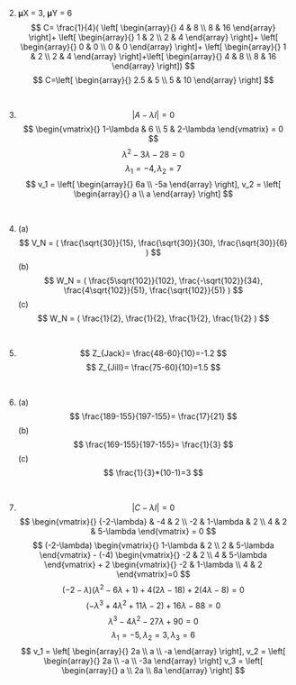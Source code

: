 2.  𝛍X = 3, 𝛍Y = 6
    $$
    C=
    \frac{1}{4}(
    \left[
    \begin{array}{}
    4 & 8 \\
    8 & 16
    \end{array}
    \right]+
    \left[
    \begin{array}{}
    1 & 2 \\
    2 & 4
    \end{array}
    \right]+
    \left[
    \begin{array}{}
    0 & 0 \\
    0 & 0
    \end{array}
    \right]+
    \left[
    \begin{array}{}
    1 & 2 \\
    2 & 4
    \end{array}
    \right]+\left[
    \begin{array}{}
    4 & 8 \\
    8 & 16
    \end{array}
    \right])
    $$
    $$
    C=\left[
    \begin{array}{}
    2.5 & 5 \\
    5 & 10
    \end{array}
    \right]
    $$

<br>

3.  
    $$
    \lvert A-
    \lambda I
    \rvert =0
    $$
    $$
    \begin{vmatrix}{}
    1-\lambda & 6 \\
    5 & 2-\lambda
    \end{vmatrix} = 0
    $$
    $$
    \lambda ^ 2 - 3 \lambda -28=0
    $$
    $$
    \lambda _1 = -4, \lambda _2 =7
    $$
    $$
    v_1 =
    \left[
    \begin{array}{}
    6a \\ -5a
    \end{array}
    \right],
    v_2 =
    \left[
    \begin{array}{}
    a \\ a
    \end{array}
    \right]
    $$

<br>

4.  (a) 
        $$
        V_N = (
        \frac{\sqrt{30}}{15},
        \frac{\sqrt{30}}{30},
        \frac{\sqrt{30}}{6}
        )
        $$
    (b)
        $$
        W_N = (
        \frac{5\sqrt{102}}{102},
        \frac{-\sqrt{102}}{34},
        \frac{4\sqrt{102}}{51},
        \frac{\sqrt{102}}{51}
        )
        $$
    (c)
        $$
        W_N = (
        \frac{1}{2},
        \frac{1}{2},
        \frac{1}{2},
        \frac{1}{2}
        )
        $$
    
<br>

5.  
    $$
    Z_{Jack}=
    \frac{48-60}{10}=-1.2
    $$
    $$
    Z_{Jill}=
    \frac{75-60}{10}=1.5
    $$

<br>

6.  
    (a) 
        $$
        \frac{189-155}{197-155}=
        \frac{17}{21}
        $$
    (b)
        $$
        \frac{169-155}{197-155}=
        \frac{1}{3}
        $$
    (c)
        $$
        \frac{1}{3}*(10-1)=3
        $$

<br>

7.  
    $$
    \lvert C-
    \lambda I
    \rvert =0
    $$
    $$
    \begin{vmatrix}{}
    {-2-\lambda} & -4 & 2 \\
    -2 & 1-\lambda & 2 \\
    4 & 2 & 5-\lambda
    \end{vmatrix} = 0
    $$
    $$
    (-2-\lambda)
    \begin{vmatrix}{}
    1-\lambda & 2 \\
    2 & 5-\lambda
    \end{vmatrix} - (-4)
    \begin{vmatrix}{}
    -2 & 2 \\
    4 & 5-\lambda
    \end{vmatrix} + 2
    \begin{vmatrix}{}
    -2 & 1-\lambda \\
    4 & 2
    \end{vmatrix}=0
    $$
    $$
    (-2-\lambda)
    (\lambda ^2-6\lambda+1) +4(2\lambda -18) + 2
    (4\lambda -8)=0
    $$
    $$
    (-\lambda ^3+4\lambda ^2+11\lambda -2)+
    16\lambda -88=0
    $$
    $$
    \lambda ^3-4\lambda ^2-27\lambda +90=0
    $$
    $$
    \lambda _1 = -5,
    \lambda _2 = 3,
    \lambda _3 = 6
    $$
    $$
    v_1 =
    \left[
    \begin{array}{}
    2a \\ a \\ -a
    \end{array}
    \right],
    v_2 =
    \left[
    \begin{array}{}
    2a \\ -a \\ -3a
    \end{array}
    \right]
    v_3 =
    \left[
    \begin{array}{}
    a \\ 2a \\ 8a
    \end{array}
    \right]
    $$

